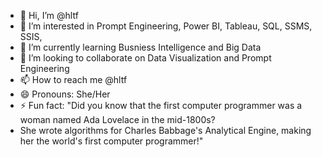 - 👋 Hi, I’m @hltf
- 👀 I’m interested in Prompt Engineering, Power BI, Tableau, SQL, SSMS, SSIS, 
- 🌱 I’m currently learning Busniess Intelligence and Big Data
- 💞️ I’m looking to collaborate on Data Visualization and Prompt Engineering
- 📫 How to reach me @hltf
- 😄 Pronouns: She/Her
- ⚡ Fun fact: "Did you know that the first computer programmer was a woman named Ada Lovelace in the mid-1800s?
- She wrote algorithms for Charles Babbage's Analytical Engine, making her the world's first computer programmer!"
<!---
hltf/hltf is a ✨ special ✨ repository because its `README.md` (this file) appears on your GitHub profile.
You can click the Preview link to take a look at your changes.
--->
